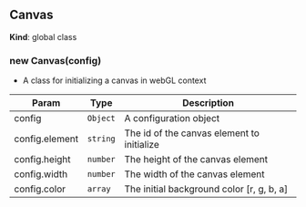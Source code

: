 <a name="Canvas"></a>

## Canvas
**Kind**: global class  
<a name="new_Canvas_new"></a>

### new Canvas(config)
* A class for initializing a canvas in webGL context


| Param | Type | Description |
| --- | --- | --- |
| config | <code>Object</code> | A configuration object |
| config.element | <code>string</code> | The id of the canvas element to initialize |
| config.height | <code>number</code> | The height of the canvas element |
| config.width | <code>number</code> | The width of the canvas element |
| config.color | <code>array</code> | The initial background color [r, g, b, a] |

